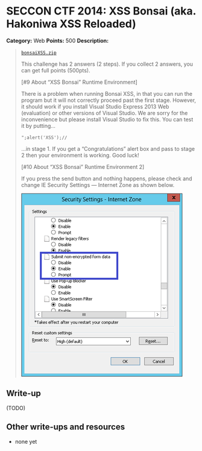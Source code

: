 # SECCON CTF 2014: XSS Bonsai (aka. Hakoniwa XSS Reloaded)

**Category:** Web
**Points:** 500
**Description:**

> [`bonsaiXSS.zip`](bonsaiXSS.zip)
>
> This challenge has 2 answers (2 steps).
> If you collect 2 answers, you can get full points (500pts).
>
> [#9 About “XSS Bonsai” Runtime Environment]
>
> There is a problem when running Bonsai XSS, in that you can run the program but it will not correctly proceed past the first stage. However, it should work if you install Visual Studio Express 2013 Web (evaluation) or other versions of Visual Studio. We are sorry for the inconvenience but please install Visual Studio to fix this. You can test it by putting…
>
> ```
> ";alert('XSS');//
> ```
>
> …in stage 1. If you get a “Congratulations” alert box and pass to stage 2 then your environment is working. Good luck!
>
> [#10 About “XSS Bonsai” Runtime Environment 2]
>
> If you press the send button and nothing happens, please check and change IE Security Settings — Internet Zone as shown below.
>
> ![](bonsai-ie-settings.png)

## Write-up

(TODO)

## Other write-ups and resources

* none yet
